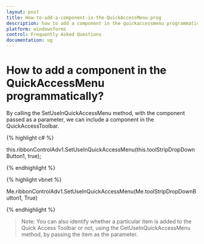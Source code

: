 ```yaml
---
layout: post
title: How-to-add-a-component-in-the-QuickAccessMenu-prog
description: how to add a component in the quickaccessmenu programmatically?
platform: windowsforms
control: Frequently Asked Questions
documentation: ug
---
```


# How to add a component in the QuickAccessMenu programmatically?

By calling the SetUseInQuickAccessMenu method, with the component passed as a parameter, we can include a component in the QuickAccessToolbar.

{% highlight c# %}

this.ribbonControlAdv1.SetUseInQuickAccessMenu(this.toolStripDropDownButton1, true);

{% endhighlight %}

{% highlight vbnet %}

Me.ribbonControlAdv1.SetUseInQuickAccessMenu(Me.toolStripDropDownButton1, True)

{% endhighlight  %}

> Note: You can also identify whether a particular item is added to the Quick Access Toolbar or not, using the GetUseInQuickAccessMenu method, by passing the item as the parameter.

